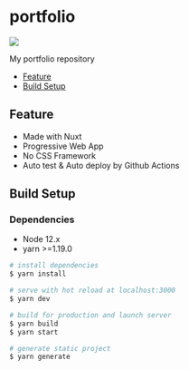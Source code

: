# portfolio
![](https://github.com/KoichiKiyokawa/portfolio/workflows/github%20pages/badge.svg)

My portfolio repository
- [Feature](#feature)
- [Build Setup](#build-setup)
## Feature
- Made with Nuxt
- Progressive Web App
- No CSS Framework
- Auto test & Auto deploy by Github Actions


## Build Setup
### Dependencies
- Node 12.x
- yarn >=1.19.0

``` bash
# install dependencies
$ yarn install

# serve with hot reload at localhost:3000
$ yarn dev

# build for production and launch server
$ yarn build
$ yarn start

# generate static project
$ yarn generate
```
